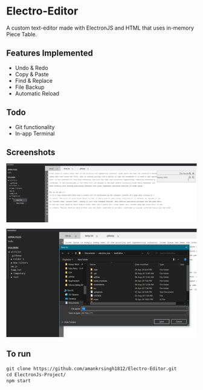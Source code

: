 Electro-Editor
======

A custom text-editor made with ElectronJS and HTML that uses in-memory Piece Table.

## Features Implemented
* Undo & Redo
* Copy & Paste
* Find & Replace
* File Backup
* Automatic Reload

## Todo
* Git functionality
* In-app Terminal

## Screenshots

![](screenshots/electon.png)

![](screenshots/electon2.png)


## To run

 ```
 git clone https://github.com/amankrsingh1812/Electro-Editor.git
 cd ElectronJs-Project/
 npm start
 ```

